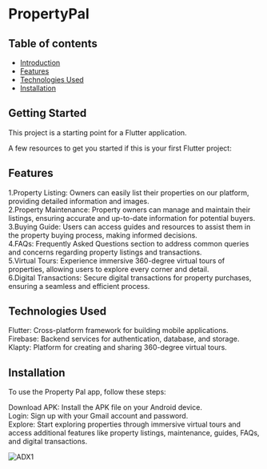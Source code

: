 # PropertyPal


## Table of contents
* [Introduction](#Introduction)
* [Features](#Features)
* [Technologies Used](#TechnologiesUsed)
* [Installation](#Installation)


## Getting Started


This project is a starting point for a Flutter application.

A few resources to get you started if this is your first Flutter project:

## Features
1.Property Listing: Owners can easily list their properties on our platform, providing detailed information and images.<br/>
2.Property Maintenance: Property owners can manage and maintain their listings, ensuring accurate and up-to-date information for potential buyers.<br/>
3.Buying Guide: Users can access guides and resources to assist them in the property buying process, making informed decisions.<br/>
4.FAQs: Frequently Asked Questions section to address common queries and concerns regarding property listings and transactions.<br/>
5.Virtual Tours: Experience immersive 360-degree virtual tours of properties, allowing users to explore every corner and detail.<br/>
6.Digital Transactions: Secure digital transactions for property purchases, ensuring a seamless and efficient process.<br/>

## Technologies Used
Flutter: Cross-platform framework for building mobile applications.
Firebase: Backend services for authentication, database, and storage.
Klapty: Platform for creating and sharing 360-degree virtual tours.

## Installation
To use the Property Pal app, follow these steps:

Download APK: Install the APK file on your Android device.<br/>
Login: Sign up with your Gmail account and password.<br/>
Explore: Start exploring properties through immersive virtual tours and access additional features like property listings, maintenance, guides, FAQs, and digital transactions.<br/>


![ADX1](https://github.com/Sumitnitrkl/PropertyPal/assets/121357559/c9caf388-ce7a-4e4f-9cbe-f948a0bf0c8b)

